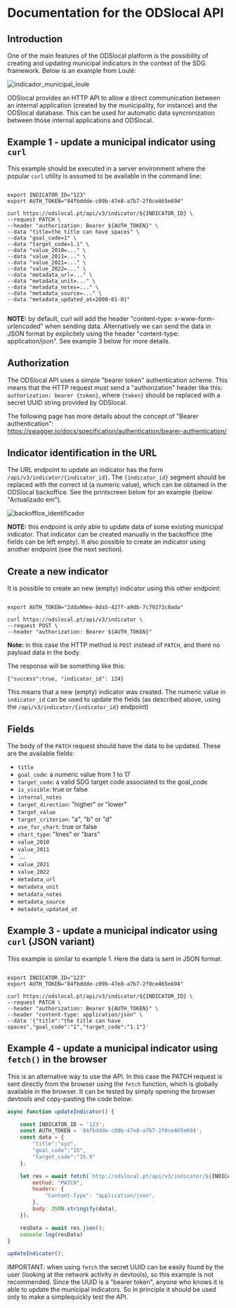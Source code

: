 # Documentation for the ODSlocal API



## Introduction

One of the main features of the ODSlocal platform is the possibility of creating and updating municipal indicators in the context of the SDG framework. Below is an example from Loulé:

![indicador_municipal_loule](https://github.com/2adapt/odslocal-api-documentation/assets/2184309/dc7158f9-1b35-4944-8202-8cb50022f44e)

ODSlocal provides an HTTP API to allow a direct communication between an internal application (created by the municipality, for instance) and the ODSlocal database. This can be used for automatic data syncronization between those internal applications and ODSlocal.



## Example 1 - update a municipal indicator using `curl`

This example should be executed in a server environment where the popular `curl` utility is assumed to be available in the command line:


```shell

export INDICATOR_ID="123"
export AUTH_TOKEN="84fbddde-c09b-47e8-a7b7-2f0ce465e694"

curl https://odslocal.pt/api/v3/indicator/${INDICATOR_ID} \
--request PATCH \
--header "authorization: Bearer ${AUTH_TOKEN}" \
--data "title=the title can have spaces" \
--data "goal_code=1" \
--data "target_code=1.1" \
--data "value_2010=..." \
--data "value_2011=..." \
--data "value_2021=..." \
--data "value_2022=..." \
--data "metadata_url=..." \
--data "metadata_unit=..." \
--data "metadata_notes=..." \
--data "metadata_source=..." \
--data "metadata_updated_at=2000-01-01"


```

**NOTE:** by default, curl will add the header "content-type: x-www-form-urlencoded" when sending data. Alternatively we can send the data in JSON format by explicitely using the header "content-type: application/json". See example 3 below for more details.





## Authorization

The ODSlocal API uses a simple "bearer token" authentication scheme. This means that the HTTP request must send a "authorization" header like this: `authorization: bearer {token}`, where `{token}` should be replaced with a secret UUID string provided by ODSlocal. 

The following page has more details about the concept of "Bearer authentication": https://swagger.io/docs/specification/authentication/bearer-authentication/



## Indicator identification in the URL

The URL endpoint to update an indicator has the form `/api/v3/indicator/{indicator_id}`. The `{indicator_id}` segment should be replaced with the correct id (a numeric value), which can be obtained in the ODSlocal backoffice. See the printscreen below for an example (below "Actualizado em").

![backoffice_identificador](https://github.com/2adapt/odslocal-api-documentation/assets/2184309/1e0fefa2-c7ba-4952-bb46-fe1492c23b8a)

**NOTE:** this endpoint is only able to update data of some existing municipal indicator. That indicator can be created manually in the backoffice (the fields can be left empty). It also possible to create an indicator using another endpoint (see the next section).



## Create a new indicator

It is possible to create an new (empty) indicator using this other endpoint:

```shell

export AUTH_TOKEN="2dda90ee-8da5-427f-a9db-7c79273c0ada"

curl https://odslocal.pt/api/v3/indicator \
--request POST \
--header "authorization: Bearer ${AUTH_TOKEN}"

```

**Note:** in this case the HTTP method is `POST` instead of `PATCH`, and there no payload data in the body.

The response will be something like this:
```
{"success":true, "indicator_id": 124}
```

This means that a new (empty) indicator was created. The numeric value in `indicator_id` can be used to update the fields (as described above, using the `/api/v3/indicator/{indicator_id}` endpoint)

## Fields

The body of the `PATCH` request should have the data to be updated. These are the available fields:

- `title`
- `goal_code`: a numeric value from 1 to 17
- `target_code`: a valid SDG target code associated to the goal_code
- `is_visible`: true or false
- `internal_notes`
- `target_direction`: "higher" or "lower"
- `target_value`
- `target_criterion`: "a", "b" or "d"
- `use_for_chart`: true or false
- `chart_type`: "lines" or "bars"
- `value_2010`
- `value_2011`
- `...
- `value_2021`
- `value_2022`
- `metadata_url`
- `metadata_unit`
- `metadata_notes`
- `metadata_source`
- `metadata_updated_at`



## Example 3 - update a municipal indicator using `curl` (JSON variant)

This example is similar to example 1. Here the data is sent in JSON format.

```shell

export INDICATOR_ID="123"
export AUTH_TOKEN="84fbddde-c09b-47e8-a7b7-2f0ce465e694"

curl https://odslocal.pt/api/v3/indicator/${INDICATOR_ID} \
--request PATCH \
--header "authorization: Bearer ${AUTH_TOKEN}" \
--header "content-type: application/json" \
--data '{"title":"the title can have spaces","goal_code":"1","target_code":"1.1"}'

```



## Example 4 - update a municipal indicator using `fetch()` in the browser

This is an alternative way to use the API. In this case the PATCH request is sent directly from the browser using the `fetch` function, which is globally available in the browser. It can be tested by simply opening the browser devtools and copy-pasting the code below:

```js
async function updateIndicator() {

	const INDICATOR_ID = '123';
	const AUTH_TOKEN = '84fbddde-c09b-47e8-a7b7-2f0ce465e694';
	const data = {
		"title":"xyz",
		"goal_code":"15",
		"target_code":"15.9"
	};

	let res = await fetch(`http://odslocal.pt/api/v3/indicator/${INDICATOR_ID}`, {
		method: "PATCH",
		headers: {
			"Content-Type": "application/json",
		},
		body: JSON.stringify(data),
	});

	resData = await res.json();
	console.log(resData)
}

updateIndicator();

```

IMPORTANT: when using `fetch` the secret UUID can be easily found by the user (looking at the network activity in devtools), so this example is not recommended. Since the UUID is a "bearer token", anyone who knows it is able to update the municipal indicators. So in principle it should be used only to make a simplequickly test the API. 


